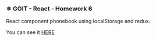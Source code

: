 ### ⚛️ GOIT - React - Homework 6

React component phonebook using localStorage and redux.<br> 

You can see it <a href="https://bolomasta.github.io/goit-react-hw-06-phonebook/">HERE</a>
